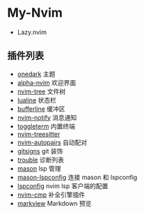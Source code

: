 # My-Nvim

- Lazy.nvim

## 插件列表

- [onedark](https://github.com/navarasu/onedark.nvim) 主题
- [alpha-nvim](https://github.com/goolord/alpha-nvim) 欢迎界面
- [nvim-tree](https://github.com/nvim-tree/nvim-tree.lua) 文件树
- [lualine](https://github.com/nvim-lualine/lualine.nvim) 状态栏
- [bufferline](https://github.com/akinsho/bufferline.nvim) 缓冲区
- [nvim-notify](https://github.com/rcarriga/nvim-notify) 消息通知
- [toggleterm](https://github.com/akinsho/toggleterm.nvim) 内置终端
- [nvim-treesitter](https://github.com/nvim-treesitter/nvim-treesitter)
- [nvim-autopairs](https://github.com/windwp/nvim-autopairs) 自动配对
- [gitsigns](https://github.com/lewis6991/gitsigns.nvim) git 装饰
- [trouble](https://github.com/folke/trouble.nvim) 诊断列表
- [mason](https://github.com/williamboman/mason.nvim) lsp 管理
- [mason-lspconfig](https://github.com/williamboman/mason-lspconfig.nvim) 连接 mason 和 lspconfig
- [lspconfig](https://github.com/neovim/nvim-lspconfig) nvim lsp 客户端的配置
- [nvim-cmp](https://github.com/hrsh7th/nvim-cmp) 补全引擎插件
- [markview](https://github.com/OXY2DEV/markview.nvim) Markdown 预览

